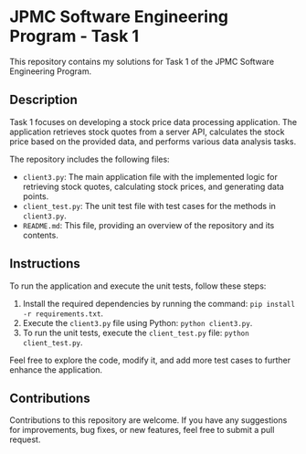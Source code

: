 # JPMC Software Engineering Program - Task 1

This repository contains my solutions for Task 1 of the JPMC Software Engineering Program.

## Description

Task 1 focuses on developing a stock price data processing application. The application retrieves stock quotes from a server API, calculates the stock price based on the provided data, and performs various data analysis tasks.

The repository includes the following files:

- `client3.py`: The main application file with the implemented logic for retrieving stock quotes, calculating stock prices, and generating data points.
- `client_test.py`: The unit test file with test cases for the methods in `client3.py`.
- `README.md`: This file, providing an overview of the repository and its contents.

## Instructions

To run the application and execute the unit tests, follow these steps:

1. Install the required dependencies by running the command: `pip install -r requirements.txt`.
2. Execute the `client3.py` file using Python: `python client3.py`.
3. To run the unit tests, execute the `client_test.py` file: `python client_test.py`.

Feel free to explore the code, modify it, and add more test cases to further enhance the application.

## Contributions

Contributions to this repository are welcome. If you have any suggestions for improvements, bug fixes, or new features, feel free to submit a pull request.


